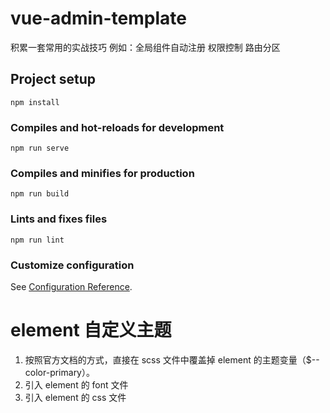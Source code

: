 # vue-admin-template

积累一套常用的实战技巧 例如：全局组件自动注册 权限控制 路由分区

## Project setup

```
npm install
```

### Compiles and hot-reloads for development

```
npm run serve
```

### Compiles and minifies for production

```
npm run build
```

### Lints and fixes files

```
npm run lint
```

### Customize configuration

See [Configuration Reference](https://cli.vuejs.org/config/).

# element 自定义主题

1. 按照官方文档的方式，直接在 scss 文件中覆盖掉 element 的主题变量（\$--color-primary）。
2. 引入 element 的 font 文件
3. 引入 element 的 css 文件
